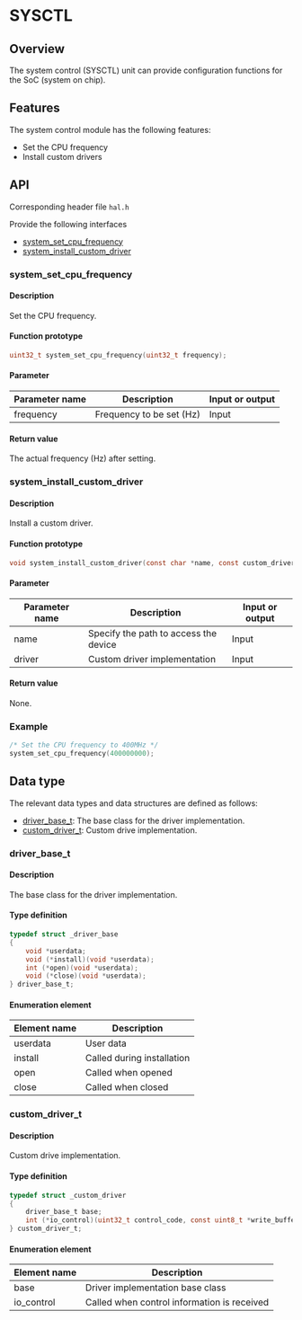 # SYSCTL

## Overview

The system control (SYSCTL) unit can provide configuration functions for the SoC (system on chip).

## Features

The system control module has the following features:

- Set the CPU frequency
- Install custom drivers

## API

Corresponding header file `hal.h`

Provide the following interfaces

- [system\_set\_cpu\_frequency](#systemsetcpufrequency)
- [system\_install\_custom\_driver](#systeminstallcustomdriver)

### system\_set\_cpu\_frequency

#### Description

Set the CPU frequency.

#### Function prototype

```c
uint32_t system_set_cpu_frequency(uint32_t frequency);
```

#### Parameter

| Parameter name |       Description        | Input or output |
| -------------- | ------------------------ | --------------- |
| frequency      | Frequency to be set (Hz) | Input           |

#### Return value

The actual frequency (Hz) after setting.

### system\_install\_custom\_driver

#### Description

Install a custom driver.

#### Function prototype

```c
void system_install_custom_driver(const char *name, const custom_driver_t *driver);
```

#### Parameter

| Parameter name |              Description              | Input or output |
| -------------- | ------------------------------------- | --------------- |
| name           | Specify the path to access the device | Input           |
| driver         | Custom driver implementation          | Input           |

#### Return value

None.

### Example

```c
/* Set the CPU frequency to 400MHz */
system_set_cpu_frequency(400000000);
```

## Data type

The relevant data types and data structures are defined as follows:

- [driver\_base\_t](#driverbaset): The base class for the driver implementation.
- [custom\_driver\_t](#customdrivert): Custom drive implementation.

### driver\_base\_t

#### Description

The base class for the driver implementation.

#### Type definition

```c
typedef struct _driver_base
{
    void *userdata;
    void (*install)(void *userdata);
    int (*open)(void *userdata);
    void (*close)(void *userdata);
} driver_base_t;
```

#### Enumeration element

| Element name |        Description         |
| ------------ | -------------------------- |
| userdata     | User data                  |
| install      | Called during installation |
| open         | Called when opened         |
| close        | Called when closed         |

### custom\_driver\_t

#### Description

Custom drive implementation.

#### Type definition

```c
typedef struct _custom_driver
{
    driver_base_t base;
    int (*io_control)(uint32_t control_code, const uint8_t *write_buffer, size_t write_len, uint8_t *read_buffer, size_t read_len, void *userdata);
} custom_driver_t;
```

#### Enumeration element

| Element name |                 Description                 |
| ------------ | ------------------------------------------- |
| base         | Driver implementation base class            |
| io\_control  | Called when control information is received |